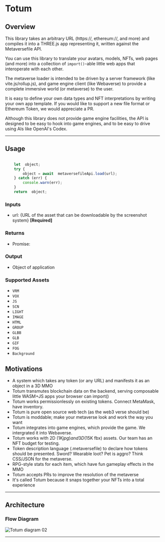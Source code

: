 # Totum

## Overview

This library takes an arbitrary URL (https://, ethereum://, and more) and compiles it into a THREE.js app representing it, written against the Metaversefile API. 

You can use this library to translate your avatars, models, NFTs, web pages (and more) into a collection of `import()`-able little web apps that interoperate with each other.

The metaverse loader is intended to be driven by a server framework (like vite.js/rollup.js), and game engine client (like Webaverse) to provide a complete immersive world (or metaverse) to the user.

It is easy to define your own data types and NFT interpretations by writing your own app template. If you would like to support a new file format or Ethereum Token, we would appreciate a PR.

Although this library does not provide game engine facilities, the API is designed to be easy to hook into game engines, and to be easy to drive using AIs like OpenAI's Codex.

---

## Usage

```js

	let  object;
	try {
		object = await  metaversefileApi.load(url);
	} catch (err) {
		console.warn(err);
	}
	return  object;

```

### Inputs 
* url: {URL of the asset that can be downloadable by the screenshot system} **[Required]**

### Returns 
* Promise: 

### Output
* Object of application

### Supported Assets 
* `VRM`
* `VOX`
* `JS`
* `SCN`
* `LIGHT`
* `IMAGE`
* `HTML`
* `GROUP`
* `GLBB`
* `GLB`
* `GIF`
* `FOG`
* `Background`

## Motivations

- A system which takes any token (or any URL) and manifests it as an object in a 3D MMO
- Totum transmutes blockchain data on the backend, serving composable little WASM+JS apps your browser can import()
- Totum works permissionlessly on existing tokens. Connect MetaMask, have inventory.
- Totum is pure open source web tech (as the web3 verse should be)
- Totum is moddable; make your metaverse look and work the way you want
- Totum integrates into game engines, which provide the game. We intergrated it into Webaverse.
- Totum works with 2D ($1K jpg) and 3D ($15K fbx) assets. Our team has an NFT budget for testing.
- Token description language (.metaversefile) to declare how tokens should be presented. Sword? Wearable loot? Pet is aggro? Think CSS/JSON for the metaverse.
- RPG-style stats for each item, which have fun gameplay effects in the MMO
- Totum accepts PRs to improve the resolution of the metaverse
- It's called Totum because it snaps together your NFTs into a total experience

---
## Architecture

### Flow Diagram

![Totum diagram 02](https://user-images.githubusercontent.com/51108458/144339720-354aa56d-aa61-4e96-b49c-bf9e652d1f48.png)



---
